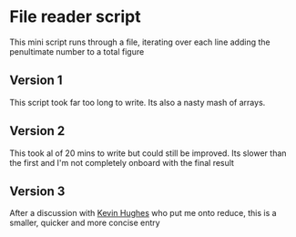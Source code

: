 # File reader script

This mini script runs through a file, iterating over each line adding the penultimate number to a total figure

## Version 1
This script took far too long to write. Its also a nasty mash of arrays.

## Version 2
This took al of 20 mins to write but could still be improved. Its slower than the first and I'm not completely onboard with the final result

## Version 3
After a discussion with [Kevin Hughes](https://github.com/kevtufc) who put me onto reduce, this is a smaller, quicker and more concise entry
